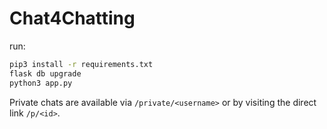 # Chat4Chatting

run:
```bash
pip3 install -r requirements.txt
flask db upgrade
python3 app.py
```

Private chats are available via `/private/<username>` or by visiting the direct
link `/p/<id>`.
